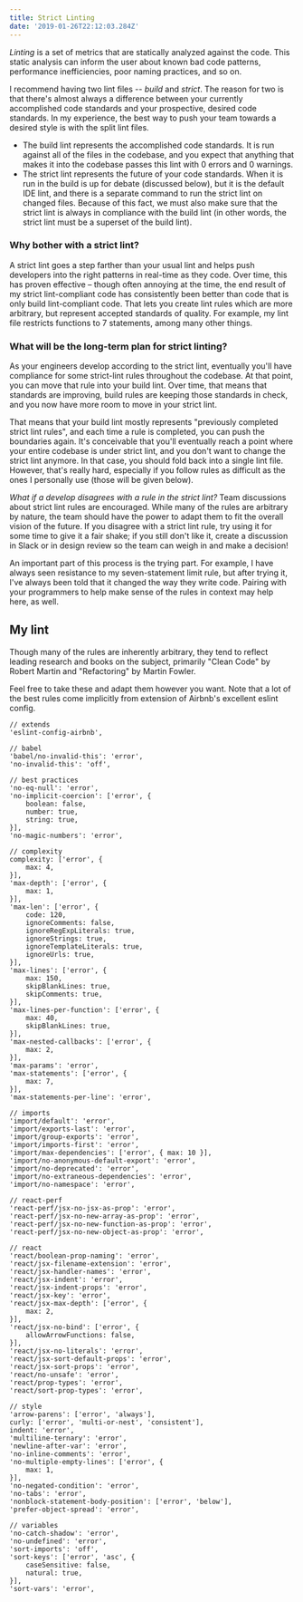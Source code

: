 ```yaml
---
title: Strict Linting
date: '2019-01-26T22:12:03.284Z'
---
```


_Linting_ is a set of metrics that are statically analyzed against the code. This static analysis can inform the user about known bad code patterns, performance inefficiencies, poor naming practices, and so on.

I recommend having two lint files -- _build_ and _strict_. The reason for two is that there's almost always a difference between your currently accomplished code standards and your prospective, desired code standards. In my experience, the best way to push your team towards a desired style is with the split lint files.

* The build lint represents the accomplished code standards. It is run against all of the files in the codebase, and you expect that anything that makes it into the codebase passes this lint with 0 errors and 0 warnings.
* The strict lint represents the future of your code standards. When it is run in the build is up for debate (discussed below), but it is the default IDE lint, and there is a separate command to run the strict lint on changed files. Because of this fact, we must also make sure that the strict lint is always in compliance with the build lint (in other words, the strict lint must be a superset of the build lint).


### Why bother with a strict lint?
A strict lint goes a step farther than your usual lint and helps push developers into the right patterns in real-time as they code. Over time, this has proven effective – though often annoying at the time, the end result of my strict lint-compliant code has consistently been better than code that is only build lint-compliant code. That lets you create lint rules which are more arbitrary, but represent accepted standards of quality. For example, my lint file restricts functions to 7 statements, among many other things.


### What will be the long-term plan for strict linting?
As your engineers develop according to the strict lint, eventually you'll have compliance for some strict-lint rules throughout the codebase. At that point, you can move that rule into your build lint. Over time, that means that standards are improving, build rules are keeping those standards in check, and you now have more room to move in your strict lint.

That means that your build lint mostly represents "previously completed strict lint rules", and each time a rule is completed, you can push the boundaries again. It's conceivable that you'll eventually reach a point where your entire codebase is under strict lint, and you don't want to change the strict lint anymore. In that case, you should fold back into a single lint file. However, that's really hard, especially if you follow rules as difficult as the ones I personally use (those will be given below).

_What if a develop disagrees with a rule in the strict lint?_
Team discussions about strict lint rules are encouraged. While many of the rules are arbitrary by nature, the team should have the power to adapt them to fit the overall vision of the future. If you disagree with a strict lint rule, try using it for some time to give it a fair shake; if you still don't like it, create a discussion in Slack or in design review so the team can weigh in and make a decision!

An important part of this process is the trying part. For example, I have always seen resistance to my seven-statement limit rule, but after trying it, I've always been told that it changed the way they write code. Pairing with your programmers to help make sense of the rules in context may help here, as well.



## My lint
Though many of the rules are inherently arbitrary, they tend to reflect leading research and books on the subject, primarily "Clean Code" by Robert Martin and "Refactoring" by Martin Fowler.

Feel free to take these and adapt them however you want. Note that a lot of the best rules come implicitly from extension of Airbnb's excellent eslint config.

```
// extends
'eslint-config-airbnb',

// babel
'babel/no-invalid-this': 'error',
'no-invalid-this': 'off',

// best practices
'no-eq-null': 'error',
'no-implicit-coercion': ['error', {
    boolean: false,
    number: true,
    string: true,
}],
'no-magic-numbers': 'error',

// complexity
complexity: ['error', {
    max: 4,
}],
'max-depth': ['error', {
    max: 1,
}],
'max-len': ['error', {
    code: 120,
    ignoreComments: false,
    ignoreRegExpLiterals: true,
    ignoreStrings: true,
    ignoreTemplateLiterals: true,
    ignoreUrls: true,
}],
'max-lines': ['error', {
    max: 150,
    skipBlankLines: true,
    skipComments: true,
}],
'max-lines-per-function': ['error', {
    max: 40,
    skipBlankLines: true,
}],
'max-nested-callbacks': ['error', {
    max: 2,
}],
'max-params': 'error',
'max-statements': ['error', {
    max: 7,
}],
'max-statements-per-line': 'error',

// imports
'import/default': 'error',
'import/exports-last': 'error',
'import/group-exports': 'error',
'import/imports-first': 'error',
'import/max-dependencies': ['error', { max: 10 }],
'import/no-anonymous-default-export': 'error',
'import/no-deprecated': 'error',
'import/no-extraneous-dependencies': 'error',
'import/no-namespace': 'error',

// react-perf
'react-perf/jsx-no-jsx-as-prop': 'error',
'react-perf/jsx-no-new-array-as-prop': 'error',
'react-perf/jsx-no-new-function-as-prop': 'error',
'react-perf/jsx-no-new-object-as-prop': 'error',

// react
'react/boolean-prop-naming': 'error',
'react/jsx-filename-extension': 'error',
'react/jsx-handler-names': 'error',
'react/jsx-indent': 'error',
'react/jsx-indent-props': 'error',
'react/jsx-key': 'error',
'react/jsx-max-depth': ['error', {
    max: 2,
}],
'react/jsx-no-bind': ['error', {
    allowArrowFunctions: false,
}],
'react/jsx-no-literals': 'error',
'react/jsx-sort-default-props': 'error',
'react/jsx-sort-props': 'error',
'react/no-unsafe': 'error',
'react/prop-types': 'error',
'react/sort-prop-types': 'error',

// style
'arrow-parens': ['error', 'always'],
curly: ['error', 'multi-or-nest', 'consistent'],
indent: 'error',
'multiline-ternary': 'error',
'newline-after-var': 'error',
'no-inline-comments': 'error',
'no-multiple-empty-lines': ['error', {
    max: 1,
}],
'no-negated-condition': 'error',
'no-tabs': 'error',
'nonblock-statement-body-position': ['error', 'below'],
'prefer-object-spread': 'error',

// variables
'no-catch-shadow': 'error',
'no-undefined': 'error',
'sort-imports': 'off',
'sort-keys': ['error', 'asc', {
    caseSensitive: false,
    natural: true,
}],
'sort-vars': 'error',
```